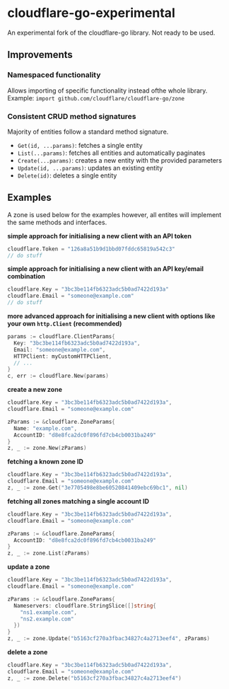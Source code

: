 # cloudflare-go-experimental

An experimental fork of the cloudflare-go library. Not ready to be used.

## Improvements

### Namespaced functionality

Allows importing of specific functionality instead ofthe whole library.
Example: `import github.com/cloudflare/cloudflare-go/zone`

### Consistent CRUD method signatures

Majority of entities follow a standard method signature.

- `Get(id, ...params)`: fetches a single entity
- `List(...params)`: fetches all entities and automatically paginates
- `Create(...params)`: creates a new entity with the provided parameters
- `Update(id, ...params)`: updates an existing entity
- `Delete(id)`: deletes a single entity


## Examples

A zone is used below for the examples however, all entites will implement the
same methods and interfaces.

**simple approach for initialising a new client with an API token**

```go
cloudflare.Token = "126a8a51b9d1bbd07fddc65819a542c3"
// do stuff
```

**simple approach for initialising a new client with an API key/email combination**

```go
cloudflare.Key = "3bc3be114fb6323adc5b0ad7422d193a"
cloudflare.Email = "someone@example.com"
// do stuff
```

**more advanced approach for initialising a new client with options like your
own `http.Client` (recommended)**

```go
params := cloudflare.ClientParams{
  Key: "3bc3be114fb6323adc5b0ad7422d193a",
  Email: "someone@example.com",
  HTTPClient: myCustomHTTPClient,
  // ...
}
c, err := cloudflare.New(params)
```

**create a new zone**

```go
cloudflare.Key = "3bc3be114fb6323adc5b0ad7422d193a",
cloudflare.Email = "someone@example.com"

zParams := &cloudflare.ZoneParams{
  Name: "example.com",
  AccountID: "d8e8fca2dc0f896fd7cb4cb0031ba249"
}
z, _ := zone.New(zParams)
```

**fetching a known zone ID**

```go
cloudflare.Key = "3bc3be114fb6323adc5b0ad7422d193a",
cloudflare.Email = "someone@example.com"
z, _ := zone.Get("3e7705498e8be60520841409ebc69bc1", nil)
```

**fetching all zones matching a single account ID**

```go
cloudflare.Key = "3bc3be114fb6323adc5b0ad7422d193a",
cloudflare.Email = "someone@example.com"

zParams := &cloudflare.ZoneParams{
  AccountID: "d8e8fca2dc0f896fd7cb4cb0031ba249"
}
z, _ := zone.List(zParams)
```

**update a zone**

```go
cloudflare.Key = "3bc3be114fb6323adc5b0ad7422d193a",
cloudflare.Email = "someone@example.com"

zParams := &cloudflare.ZoneParams{
  Nameservers: cloudflare.StringSlice([]string{
    "ns1.example.com",
    "ns2.example.com"
  })
}
z, _ := zone.Update("b5163cf270a3fbac34827c4a2713eef4", zParams)
```

**delete a zone**

```go
cloudflare.Key = "3bc3be114fb6323adc5b0ad7422d193a",
cloudflare.Email = "someone@example.com"
z, _ := zone.Delete("b5163cf270a3fbac34827c4a2713eef4")
```
